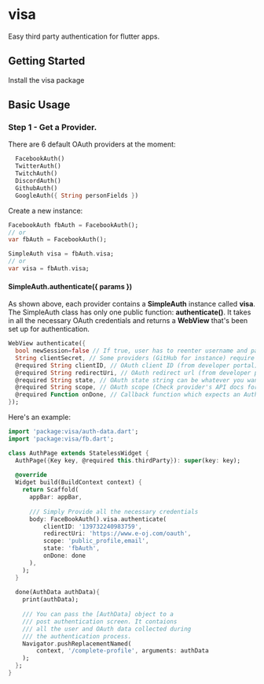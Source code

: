# visa

Easy third party authentication for flutter apps.

## Getting Started

Install the visa package

## Basic Usage 

### Step 1 - Get a Provider.
There are 6 default OAuth providers at the moment:
```dart
  FacebookAuth()
  TwitterAuth()
  TwitchAuth()
  DiscordAuth()
  GithubAuth()
  GoogleAuth({ String personFields })
```
Create a new instance:
```dart
FacebookAuth fbAuth = FacebookAuth();
// or
var fbAuth = FacebookAuth();

SimpleAuth visa = fbAuth.visa;
// or
var visa = fbAuth.visa;
```
#### SimpleAuth.authenticate({ params })
As shown above, each provider contains a **SimpleAuth** instance called **visa**.
The SimpleAuth class has only one public function: **authenticate()**. It takes
in all the necessary OAuth credentials and returns a **WebView** that's been set 
up for authentication. 
```dart
WebView authenticate({
  bool newSession=false // If true, user has to reenter username and password even if they've logged in before
  String clientSecret, // Some providers (GitHub for instance) require the OAuth client secret (from developer portal).
  @required String clientID, // OAuth client ID (from developer portal)
  @required String redirectUri, // OAuth redirect url (from developer portal) 
  @required String state, // OAuth state string can be whatever you want.
  @required String scope, // OAuth scope (Check provider's API docs for allowed scopes)
  @required Function onDone, // Callback function which expects an AuthData object.
});
```

Here's an example:
```Dart
import 'package:visa/auth-data.dart';
import 'package:visa/fb.dart';

class AuthPage extends StatelessWidget {
  AuthPage({Key key, @required this.thirdParty}): super(key: key);
  
  @override
  Widget build(BuildContext context) {
    return Scaffold(
      appBar: appBar,
      
      /// Simply Provide all the necessary credentials
      body: FaceBookAuth().visa.authenticate(
          clientID: '139732240983759',
          redirectUri: 'https://www.e-oj.com/oauth',
          scope: 'public_profile,email',
          state: 'fbAuth',
          onDone: done
      ),
    );
  }
  
  done(AuthData authData){
    print(authData);
    
    /// You can pass the [AuthData] object to a 
    /// post authentication screen. It contaions 
    /// all the user and OAuth data collected during
    /// the authentication process.
    Navigator.pushReplacementNamed(
        context, '/complete-profile', arguments: authData
    );
  };
}

```
